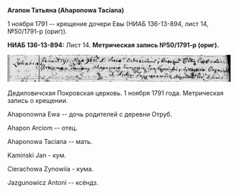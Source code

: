 **Агапон Татьяна (Ahaponowa Taciana)**

1 ноября 1791 -- крещение дочери Евы (НИАБ 136-13-894, лист 14,
№50/1791-р (ориг)).

**НИАБ 136-13-894:** Лист 14. **Метрическая запись №50/1791-р (ориг).**

![](./media/ffa55e49bd353c2a082c8c32dc85741a920a29b8.png)

Дедиловичская Покровская церковь. 1 ноября 1791 года. Метрическая запись
о крещении.

Ahaponowna Ewa -- дочь родителей с деревни Отруб.

Ahapon Arciom -- отец.

Ahaponowa Taciana -- мать.

Kaminski Jan - кум.

Cierachowa Zynowiia - кума.

Jazgunowicz Antoni -- ксёндз.
